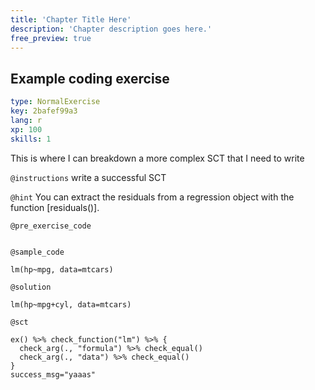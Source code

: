 ```yaml
---
title: 'Chapter Title Here'
description: 'Chapter description goes here.'
free_preview: true
---
```


## Example coding exercise

```yaml
type: NormalExercise
key: 2bafef99a3
lang: r
xp: 100
skills: 1
```

This is where I can breakdown a more complex SCT that I need to write

`@instructions`
write a successful SCT

`@hint`
You can extract the residuals from a regression object with the function [residuals()].

`@pre_exercise_code`
```{r}

```

`@sample_code`
```{r}
lm(hp~mpg, data=mtcars)
```

`@solution`
```{r}
lm(hp~mpg+cyl, data=mtcars)
```

`@sct`
```{r}
ex() %>% check_function("lm") %>% {
  check_arg(., "formula") %>% check_equal()
  check_arg(., "data") %>% check_equal()
}
success_msg="yaaas"
```

